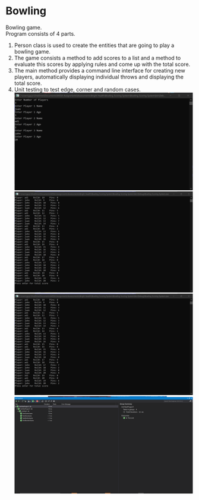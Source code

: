 # Bowling
Bowling game.   
Program consists of 4 parts.
1. Person class is used to create the entities that are going to play a bowling game. 
2. The game consists a method to add scores to a list and a method to evaluate this scores by applying rules and come up with the total score.
3. The main method provides a command line interface for creating new players, automatically displaying individual throws and displaying the total score.
4. Unit testing to test edge, corner and random cases. 
![Names](https://github.com/jg-cas/Bowling/blob/master/Bowling%20Scoring%20System/Screenshots/Screenshot%202021-11-04%20110616.png)
![Throws](https://github.com/jg-cas/Bowling/blob/master/Bowling%20Scoring%20System/Screenshots/Screenshot%202021-11-04%20110715.png)
![Score](https://github.com/jg-cas/Bowling/blob/master/Bowling%20Scoring%20System/Screenshots/total.png)
![Test](https://github.com/jg-cas/Bowling/blob/master/Bowling%20Scoring%20System/Screenshots/Test.png)
